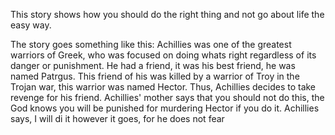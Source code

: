 This story shows how you should do the right thing and not go about life the easy way.

The story goes something like this:
Achillies was one of the greatest warriors of Greek, who was focused on doing whats right regardless of its danger or punishment.
He had a friend, it was his best friend, he was named Patrgus.
This friend of his was killed by a warrior of Troy in the Trojan war, this warrior was named Hector.
Thus, Achillies decides to take revenge for his friend.
Achillies' mother says that you should not do this, the God knows you will be punished for murdering Hector if you do it.
Achillies says, I will di it however it goes, for he does not fear